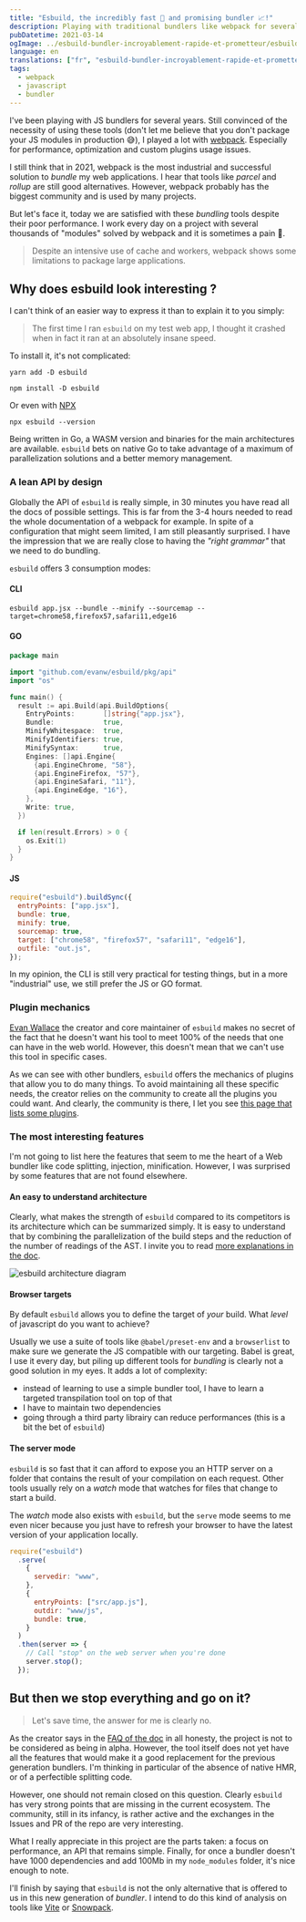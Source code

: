 ```yaml
---
title: "Esbuild, the incredibly fast 💨 and promising bundler 📈!"
description: Playing with traditional bundlers like webpack for several years, I propose here my opinion on the esbuild bundler.
pubDatetime: 2021-03-14
ogImage: ../esbuild-bundler-incroyablement-rapide-et-prometteur/esbuild.png
language: en
translations: ["fr", "esbuild-bundler-incroyablement-rapide-et-prometteur"]
tags:
  - webpack
  - javascript
  - bundler
---
```


I've been playing with JS bundlers for several years.
Still convinced of the necessity of using these tools (don't let me believe that you don't package your JS modules in production 😅), I played a lot with [webpack](/en/webpack/).
Especially for performance, optimization and custom plugins usage issues.

I still think that in 2021, webpack is the most industrial and successful solution to _bundle_ my web applications.
I hear that tools like _parcel_ and _rollup_ are still good alternatives.
However, webpack probably has the biggest community and is used by many projects.

But let's face it, today we are satisfied with these _bundling_ tools despite their poor performance.
I work every day on a project with several thousands of "modules" solved by webpack and it is sometimes a pain 🥱.

> Despite an intensive use of cache and workers, webpack shows some limitations to package large applications.

## Why does esbuild look interesting ?

I can't think of an easier way to express it than to explain it to you simply:

> The first time I ran `esbuild` on my test web app, I thought it crashed when in fact it ran at an absolutely insane speed.

To install it, it's not complicated:

```shell
yarn add -D esbuild
```

```shell
npm install -D esbuild
```

Or even with [NPX](https://www.npmjs.com/package/npx)

```
npx esbuild --version
```

Being written in Go, a WASM version and binaries for the main architectures are available.
`esbuild` bets on native Go to take advantage of a maximum of parallelization solutions and a better memory management.

### A lean API by design

Globally the API of `esbuild` is really simple, in 30 minutes you have read all the docs of possible settings.
This is far from the 3-4 hours needed to read the whole documentation of a webpack for example.
In spite of a configuration that might seem limited, I am still pleasantly surprised.
I have the impression that we are really close to having the _"right grammar"_ that we need to do bundling.

`esbuild` offers 3 consumption modes:

#### CLI

```shell
esbuild app.jsx --bundle --minify --sourcemap --target=chrome58,firefox57,safari11,edge16
```

#### GO

```go
package main

import "github.com/evanw/esbuild/pkg/api"
import "os"

func main() {
  result := api.Build(api.BuildOptions{
    EntryPoints:       []string{"app.jsx"},
    Bundle:            true,
    MinifyWhitespace:  true,
    MinifyIdentifiers: true,
    MinifySyntax:      true,
    Engines: []api.Engine{
      {api.EngineChrome, "58"},
      {api.EngineFirefox, "57"},
      {api.EngineSafari, "11"},
      {api.EngineEdge, "16"},
    },
    Write: true,
  })

  if len(result.Errors) > 0 {
    os.Exit(1)
  }
}
```

#### JS

```javascript
require("esbuild").buildSync({
  entryPoints: ["app.jsx"],
  bundle: true,
  minify: true,
  sourcemap: true,
  target: ["chrome58", "firefox57", "safari11", "edge16"],
  outfile: "out.js",
});
```

In my opinion, the CLI is still very practical for testing things, but in a more "industrial" use, we still prefer the JS or GO format.

### Plugin mechanics

[Evan Wallace](https://github.com/evanw) the creator and core maintainer of `esbuild` makes no secret of the fact that he doesn't want his tool to meet 100% of the needs that one can have in the web world.
However, this doesn't mean that we can't use this tool in specific cases.

As we can see with other bundlers, `esbuild` offers the mechanics of plugins that allow you to do many things.
To avoid maintaining all these specific needs, the creator relies on the community to create all the plugins you could want.
And clearly, the community is there, I let you see [this page that lists some plugins](https://github.com/esbuild/community-plugins).

### The most interesting features

I'm not going to list here the features that seem to me the heart of a Web bundler like code splitting, injection, minification.
However, I was surprised by some features that are not found elsewhere.

#### An easy to understand architecture

Clearly, what makes the strength of `esbuild` compared to its competitors is its architecture which can be summarized simply.
It is easy to understand that by combining the parallelization of the build steps and the reduction of the number of readings of the AST.
I invite you to read [more explanations in the doc](https://esbuild.github.io/faq/#why-is-esbuild-fast).

![esbuild architecture diagram](../esbuild-bundler-incroyablement-rapide-et-prometteur/build-pipeline.png)

#### Browser targets

By default `esbuild` allows you to define the target of _your_ build.
What _level_ of javascript do you want to achieve?

Usually we use a suite of tools like `@babel/preset-env` and a `browserlist` to make sure we generate the JS compatible with our targeting.
Babel is great, I use it every day, but piling up different tools for _bundling_ is clearly not a good solution in my eyes.
It adds a lot of complexity:

- instead of learning to use a simple bundler tool, I have to learn a targeted transpilation tool on top of that
- I have to maintain two dependencies
- going through a third party librairy can reduce performances (this is a bit the bet of `esbuild`)

#### The server mode

`esbuild` is so fast that it can afford to expose you an HTTP server on a folder that contains the result of your compilation on each request.
Other tools usually rely on a _watch_ mode that watches for files that change to start a build.

The _watch_ mode also exists with `esbuild`, but the `serve` mode seems to me even nicer because you just have to refresh your browser to have the latest version of your application locally.

```javascript
require("esbuild")
  .serve(
    {
      servedir: "www",
    },
    {
      entryPoints: ["src/app.js"],
      outdir: "www/js",
      bundle: true,
    }
  )
  .then(server => {
    // Call "stop" on the web server when you're done
    server.stop();
  });
```

## But then we stop everything and go on it?

> Let's save time, the answer for me is clearly no.

As the creator says in the [FAQ of the doc](https://esbuild.github.io/faq/#production-readiness) in all honesty, the project is not to be considered as being in alpha.
However, the tool itself does not yet have all the features that would make it a good replacement for the previous generation bundlers.
I'm thinking in particular of the absence of native HMR, or of a perfectible splitting code.

However, one should not remain closed on this question.
Clearly `esbuild` has very strong points that are missing in the current ecosystem.
The community, still in its infancy, is rather active and the exchanges in the Issues and PR of the repo are very interesting.

What I really appreciate in this project are the parts taken: a focus on performance, an API that remains simple.
Finally, for once a bundler doesn't have 1000 dependencies and add 100Mb in my `node_modules` folder, it's nice enough to note.

I'll finish by saying that `esbuild` is not the only alternative that is offered to us in this new generation of _bundler_.
I intend to do this kind of analysis on tools like [Vite](https://vitejs.dev/) or [Snowpack](https://www.snowpack.dev/).
